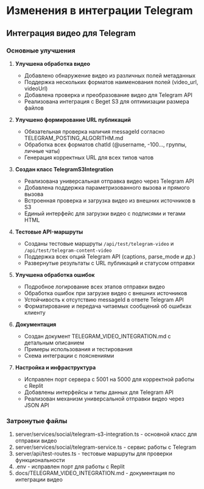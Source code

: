 # Изменения в интеграции Telegram

## Интеграция видео для Telegram

### Основные улучшения

1. **Улучшена обработка видео**
   - Добавлено обнаружение видео из различных полей метаданных 
   - Поддержка нескольких форматов наименования полей (video_url, videoUrl)
   - Добавлена проверка и преобразование видео для Telegram API
   - Реализована интеграция с Beget S3 для оптимизации размера файлов

2. **Улучшено формирование URL публикаций**
   - Обязательная проверка наличия messageId согласно TELEGRAM_POSTING_ALGORITHM.md
   - Обработка всех форматов chatId (@username, -100..., группы, личные чаты)
   - Генерация корректных URL для всех типов чатов

3. **Создан класс TelegramS3Integration**
   - Реализована универсальная отправка видео через Telegram API
   - Добавлена поддержка параметризованного вызова и прямого вызова
   - Встроенная проверка и загрузка видео из внешних источников в S3
   - Единый интерфейс для загрузки видео с подписями и тегами HTML

4. **Тестовые API-маршруты**
   - Созданы тестовые маршруты `/api/test/telegram-video` и `/api/test/telegram-content-video`
   - Поддержка всех опций Telegram API (captions, parse_mode и др.)
   - Развернутые результаты с URL публикаций и статусом отправки

5. **Улучшена обработка ошибок**
   - Подробное логирование всех этапов отправки видео
   - Обработка ошибок при загрузке видео с внешних источников
   - Устойчивость к отсутствию messageId в ответе Telegram API
   - Форматирование и передача читаемых сообщений об ошибках клиенту

6. **Документация**
   - Создан документ TELEGRAM_VIDEO_INTEGRATION.md с детальным описанием
   - Примеры использования и тестирования
   - Схема интеграции с пояснениями
   
7. **Настройка и инфраструктура**
   - Исправлен порт сервера с 5001 на 5000 для корректной работы с Replit
   - Добавлены интерфейсы и типы данных для Telegram API
   - Реализован механизм универсальной отправки видео через JSON API

### Затронутые файлы

1. server/services/social/telegram-s3-integration.ts - основной класс для отправки видео
2. server/services/social/telegram-service.ts - сервис работы с Telegram
3. server/api/test-routes.ts - тестовые маршруты для проверки функциональности
4. .env - исправлен порт для работы с Replit
5. docs/TELEGRAM_VIDEO_INTEGRATION.md - документация по интеграции видео